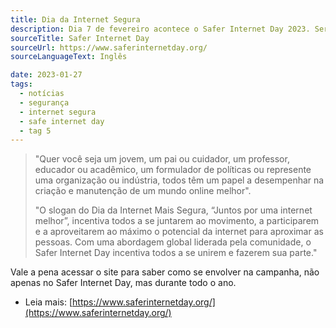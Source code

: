 ```yaml
---
title: Dia da Internet Segura
description: Dia 7 de fevereiro acontece o Safer Internet Day 2023. Será a 20ª edição da campanha global!
sourceTitle: Safer Internet Day
sourceUrl: https://www.saferinternetday.org/
sourceLanguageText: Inglês

date: 2023-01-27
tags:
  - notícias
  - segurança
  - internet segura
  - safe internet day
  - tag 5
---
```


> "Quer você seja um jovem, um pai ou cuidador, um professor, educador ou acadêmico, um formulador de políticas ou represente uma organização ou indústria, todos têm um papel a desempenhar na criação e manutenção de um mundo online melhor".
> >
> "O slogan do Dia da Internet Mais Segura, “Juntos por uma internet melhor”, incentiva todos a se juntarem ao movimento, a participarem e a aproveitarem ao máximo o potencial da internet para aproximar as pessoas. Com uma abordagem global liderada pela comunidade, o Safer Internet Day incentiva todos a se unirem e fazerem sua parte."

Vale a pena acessar o site para saber como se envolver na campanha, não apenas no Safer Internet Day, mas durante todo o ano.

* Leia mais: [https://www.saferinternetday.org/](https://www.saferinternetday.org/)

